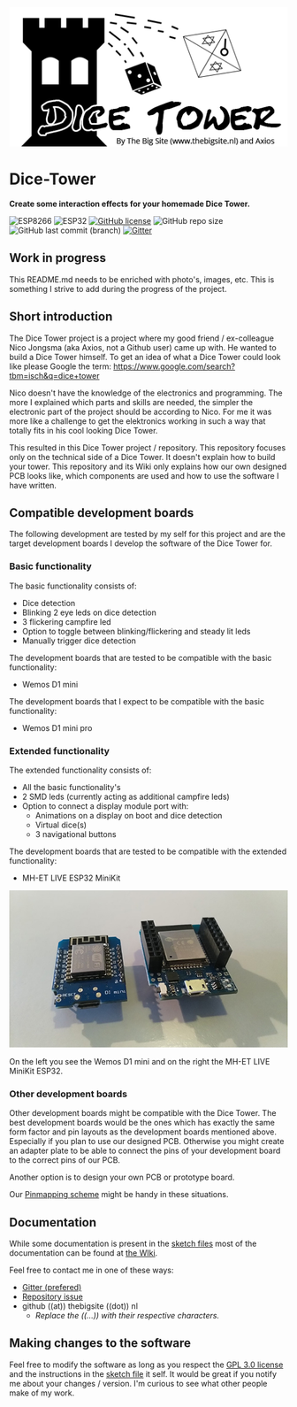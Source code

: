 ![Dice Tower logo](img/Dice_Tower_logo_highres_v001.png)

# Dice-Tower
**Create some interaction effects for your homemade Dice Tower.**

![ESP8266](https://img.shields.io/badge/ESP-8266-000000.svg?longCache=true&style=flat&colorA=CC101F)
![ESP32](https://img.shields.io/badge/ESP-32-000000.svg?longCache=true&style=flat&colorA=CC101F)
[![GitHub license](https://img.shields.io/github/license/Joennuh/Dice-Tower)](https://github.com/Joennuh/Dice-Tower/blob/master/LICENSE)
![GitHub repo size](https://img.shields.io/github/repo-size/Joennuh/Dice-Tower)
![GitHub last commit (branch)](https://img.shields.io/github/last-commit/Joennuh/Dice-Tower/master)
[![Gitter](https://badges.gitter.im/Dice-Tower/community.svg)](https://gitter.im/Dice-Tower/community?utm_source=badge&utm_medium=badge&utm_campaign=pr-badge)

## Work in progress
This README.md needs to be enriched with photo's, images, etc. This is something I strive to add during the progress of the project.

## Short introduction
The Dice Tower project is a project where my good friend / ex-colleague Nico Jongsma (aka Axios, not a Github user) came up with. He wanted to build a Dice Tower himself. To get an idea of what a Dice Tower could look like please Google the term: <https://www.google.com/search?tbm=isch&q=dice+tower>

Nico doesn't have the knowledge of the electronics and programming. The more I explained which parts and skills are needed, the simpler the electronic part of the project should be according to Nico. For me it was more like a challenge to get the elektronics working in such a way that totally fits in his cool looking Dice Tower.

This resulted in this Dice Tower project / repository. This repository focuses only on the technical side of a Dice Tower. It doesn't explain how to build your tower. This repository and its Wiki only explains how our own designed PCB looks like, which components are used and how to use the software I have written.

## Compatible development boards

The following development are tested by my self for this project and are the target development boards I develop the software of the Dice Tower for.

### Basic functionality

The basic functionality consists of:
- Dice detection
- Blinking 2 eye leds on dice detection
- 3 flickering campfire led
- Option to toggle between blinking/flickering and steady lit leds
- Manually trigger dice detection

The development boards that are tested to be compatible with the basic functionality:
- Wemos D1 mini

The development boards that I expect to be compatible with the basic functionality:
- Wemos D1 mini pro

### Extended functionality

The extended functionality consists of:
- All the basic functionality's
- 2 SMD leds (currently acting as additional campfire leds)
- Option to connect a display module port with:
	- Animations on a display on boot and dice detection
	- Virtual dice(s)
	- 3 navigational buttons
	
The development boards that are tested to be compatible with the extended functionality:
- MH-ET LIVE ESP32 MiniKit

[![Compatible arduino_boards](img/thumb_compatible_arduino_boards.jpg)](img/compatible_arduino_boards.jpg)

On the left you see the Wemos D1 mini and on the right the MH-ET LIVE MiniKit ESP32.

### Other development boards

Other development boards might be compatible with the Dice Tower. The best development boards would be the ones which has exactly the same form factor and pin layouts as the development boards mentioned above. Especially if you plan to use our designed PCB. Otherwise you might create an adapter plate to be able to connect the pins of your development board to the correct pins of our PCB.

Another option is to design your own PCB or prototype board.

Our [Pinmapping scheme](Dice-Tower/pinmapping.md) might be handy in these situations.

## Documentation
While some documentation is present in the [sketch files](Dice-Tower) most of the documentation can be found at [the WIki](https://github.com/Joennuh/Dice-Tower/wiki).

Feel free to contact me in one of these ways:
- [Gitter (prefered)](https://gitter.im/Dice-Tower/community)
- [Repository issue](https://github.com/Joennuh/Dice-Tower/issues)
- github ((at)) thebigsite ((dot)) nl
	- *Replace the ((...)) with their respective characters.*

## Making changes to the software

Feel free to modify the software as long as you respect the [GPL 3.0 license](https://github.com/Joennuh/Dice-Tower/blob/master/LICENSE) and the instructions in the [sketch file](Dice-Tower/Dice-Tower.ino) it self. It would be great if you notify me about your changes / version. I'm curious to see what other people make of my work.